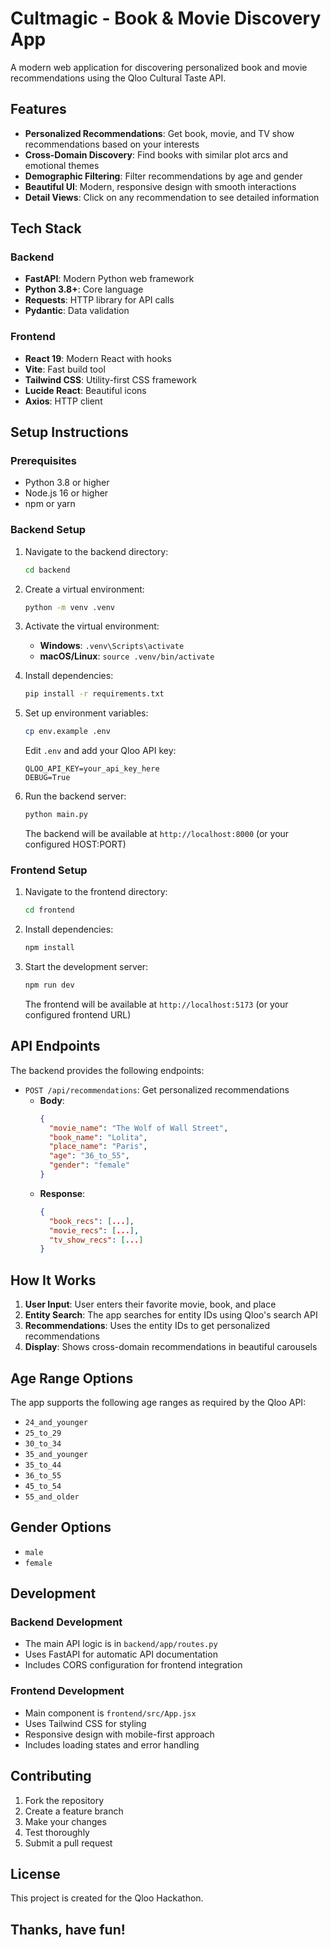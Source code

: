 # Cultmagic - Book & Movie Discovery App

A modern web application for discovering personalized book and movie recommendations using the Qloo Cultural Taste API.

## Features

- **Personalized Recommendations**: Get book, movie, and TV show recommendations based on your interests
- **Cross-Domain Discovery**: Find books with similar plot arcs and emotional themes
- **Demographic Filtering**: Filter recommendations by age and gender
- **Beautiful UI**: Modern, responsive design with smooth interactions
- **Detail Views**: Click on any recommendation to see detailed information

## Tech Stack

### Backend
- **FastAPI**: Modern Python web framework
- **Python 3.8+**: Core language
- **Requests**: HTTP library for API calls
- **Pydantic**: Data validation

### Frontend
- **React 19**: Modern React with hooks
- **Vite**: Fast build tool
- **Tailwind CSS**: Utility-first CSS framework
- **Lucide React**: Beautiful icons
- **Axios**: HTTP client

## Setup Instructions

### Prerequisites
- Python 3.8 or higher
- Node.js 16 or higher
- npm or yarn

### Backend Setup

1. Navigate to the backend directory:
   ```bash
   cd backend
   ```

2. Create a virtual environment:
   ```bash
   python -m venv .venv
   ```

3. Activate the virtual environment:
   - **Windows**: `.venv\Scripts\activate`
   - **macOS/Linux**: `source .venv/bin/activate`

4. Install dependencies:
   ```bash
   pip install -r requirements.txt
   ```

5. Set up environment variables:
   ```bash
   cp env.example .env
   ```
   
   Edit `.env` and add your Qloo API key:
   ```
   QLOO_API_KEY=your_api_key_here
   DEBUG=True
   ```

6. Run the backend server:
   ```bash
   python main.py
   ```
   
   The backend will be available at `http://localhost:8000` (or your configured HOST:PORT)

### Frontend Setup

1. Navigate to the frontend directory:
   ```bash
   cd frontend
   ```

2. Install dependencies:
   ```bash
   npm install
   ```

3. Start the development server:
   ```bash
   npm run dev
   ```
   
   The frontend will be available at `http://localhost:5173` (or your configured frontend URL)

## API Endpoints

The backend provides the following endpoints:

- `POST /api/recommendations`: Get personalized recommendations
  - **Body**: 
    ```json
    {
      "movie_name": "The Wolf of Wall Street",
      "book_name": "Lolita", 
      "place_name": "Paris",
      "age": "36_to_55",
      "gender": "female"
    }
    ```
  - **Response**: 
    ```json
    {
      "book_recs": [...],
      "movie_recs": [...],
      "tv_show_recs": [...]
    }
    ```

## How It Works

1. **User Input**: User enters their favorite movie, book, and place
2. **Entity Search**: The app searches for entity IDs using Qloo's search API
3. **Recommendations**: Uses the entity IDs to get personalized recommendations
4. **Display**: Shows cross-domain recommendations in beautiful carousels

## Age Range Options

The app supports the following age ranges as required by the Qloo API:
- `24_and_younger`
- `25_to_29`
- `30_to_34`
- `35_and_younger`
- `35_to_44`
- `36_to_55`
- `45_to_54`
- `55_and_older`

## Gender Options

- `male`
- `female`

## Development

### Backend Development
- The main API logic is in `backend/app/routes.py`
- Uses FastAPI for automatic API documentation
- Includes CORS configuration for frontend integration

### Frontend Development
- Main component is `frontend/src/App.jsx`
- Uses Tailwind CSS for styling
- Responsive design with mobile-first approach
- Includes loading states and error handling

## Contributing

1. Fork the repository
2. Create a feature branch
3. Make your changes
4. Test thoroughly
5. Submit a pull request

## License

This project is created for the Qloo Hackathon.

## Thanks, have fun!
